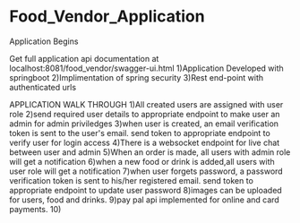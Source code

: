 # Food_Vendor_Application

Application Begins

Get full application api documentation at localhost:8081/food_vendor/swagger-ui.html
1)Application Developed with springboot
2)Implimentation of spring security
3)Rest end-point with authenticated urls

APPLICATION WALK THROUGH
1)All created users are assigned with user role
2)send required user details to appropriate endpoint to make user an admin for admin priviledges
3)when user is created, an email verification token is sent to the user's email. send token to appropriate endpoint to verify user for login access
4)There is a websocket endpoint for live chat between user and admin
5)When an order is made, all users with admin role will get a notification
6)when a new food or drink is added,all users with user role will get a notification
7)when user forgets password, a password verification token is sent to his/her registered email. send token to appropriate endpoint to update user password
8)images can be uploaded for users, food and drinks.
9)pay pal api implemented for online and card payments.
10)
